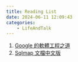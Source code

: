 ```yaml
---
title: Reading List
date: 2024-06-11 12:09:43
categories:
    - LifeAndTalk
---
```


1. [Google 的軟體工程之道](https://johnliutw.medium.com/list/google-4cfac4644843)
2. [Sqlmap 文檔中文版](https://octobug.gitbooks.io/sqlmap-wiki-zhcn/content/)
